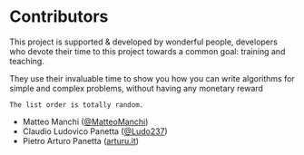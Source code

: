 Contributors
=====

This project is supported & developed by wonderful people, developers who devote their time to this project towards a common goal: training and teaching.

They use their invaluable time to show you how you can write algorithms for simple and complex problems, without having any monetary reward

	The list order is totally random.
	
- Matteo Manchi ([@MatteoManchi](https://twitter.com/matteomanchi))
- Claudio Ludovico Panetta ([@Ludo237](https://twitter.com/Ludo237))
- Pietro Arturo Panetta ([arturu.it](http://www.arturu.it))